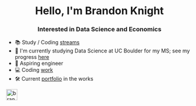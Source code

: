 <h1 align="center">Hello, I'm Brandon Knight</h1>
<h3 align="center">Interested in Data Science and Economics</h3>

- 📚 Study / Coding [streams](https://www.youtube.com/@x80HDx/streams)
- 📕 I'm currently studying Data Science at UC Boulder for my MS; see my progress [here](https://github.com/BKnightHD/MS-Data-Science)
- 🧮 Aspiring engineer
- 💻 Coding [work](https://github.com/BKnightHD/Python-CC)
- 🛠 Current [portfolio](https://bknighthd.github.io/) in the works

<a href="https://www.linkedin.com/in/brandon-knight-60469422b/" target="blank"><img align="center" src="https://github.com/BKnightHD/hello-world/blob/main/image/link.png" alt="brandon knight" width="30" height ="30" /></a>
</p>

